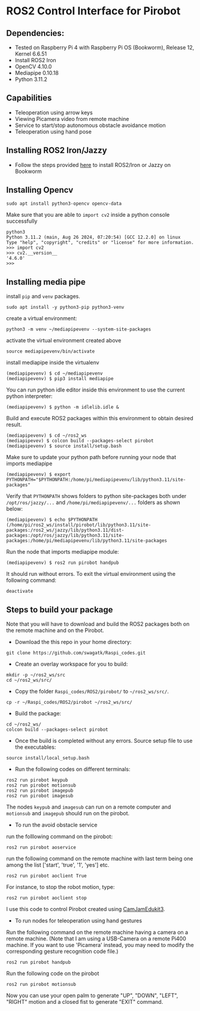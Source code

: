 # ROS2 Control Interface for Pirobot

## Dependencies:
* Tested on Raspberry Pi 4 with Raspberry Pi OS (Bookworm), Release 12, Kernel 6.6.51
* Install ROS2 Iron 
* OpenCV 4.10.0
* Mediapipe 0.10.18
* Python 3.11.2

## Capabilities
* Teleoperation using arrow keys
* Viewing Picamera video from remote machine
* Service to start/stop autonomous obstacle avoidance motion 
* Teleoperation using hand pose

## Installing ROS2 Iron/Jazzy
* Follow the steps provided [here](https://github.com/Ar-Ray-code/rpi-bullseye-ros2) to install ROS2/Iron or Jazzy on Bookworm

## Installing Opencv
```
sudo apt install python3-opencv opencv-data
```
Make sure that you are able to `import cv2` inside a python console successfully
```
python3
Python 3.11.2 (main, Aug 26 2024, 07:20:54) [GCC 12.2.0] on linux
Type "help", "copyright", "credits" or "license" for more information.
>>> import cv2
>>> cv2.__version__
'4.6.0'
>>> 

```

## Installing media pipe

install `pip` and `venv` packages.
```
sudo apt install -y python3-pip python3-venv

```
create a virtual environment:
```
python3 -m venv ~/mediapipevenv --system-site-packages
```
activate the virtual environment created above
```
source mediapipevenv/bin/activate
```
install mediapipe inside the virtualenv

```
(mediapipevenv) $ cd ~/mediapipevenv
(mediapipevenv) $ pip3 install mediapipe
```
You can run python idle editor inside this environment to use the current python interpreter:

```
(mediapipevenv) $ python -m idlelib.idle & 
```
Build and execute ROS2 packages within this environment to obtain desired result.
```
(mediapipevenv) $ cd ~/ros2_ws
(mediapipevev) $ colcon build --packages-select pirobot
(mediapipevenv) $ source install/setup.bash

```
Make sure to update your python path before running your node that imports mediapipe
```
(mediapipevenv) $ export PYTHONPATH="$PYTHONPATH:/home/pi/mediapipevenv/lib/python3.11/site-packages"
```
Verify that `PYTHONPATH` shows folders to python site-packages both under `/opt/ros/jazzy/...` and `/home/pi/mediapipevenv/...` folders as shown below:

```
(mediapipevenv) $ echo $PYTHONPATH
(/home/pi/ros2_ws/install/pirobot/lib/python3.11/site-packages:/ros2_ws/jazzy/lib/python3.11/dist-packages:/opt/ros/jazzy/lib/python3.11/site-packages:/home/pi/mediapipevenv/lib/python3.11/site-packages

```
Run the node that imports mediapipe module:
```
(mediapipevenv) $ ros2 run pirobot handpub
```
It should run without errors. To exit the virtual environment using the following command:
```
deactivate
```

## Steps to build your package
Note that you will have to download and build the ROS2 packages both on the remote machine and on the Pirobot.

* Download the this repo in your home directory:
```
git clone https://github.com/swagatk/Raspi_codes.git
```

* Create an overlay workspace for you to build:
```
mkdir -p ~/ros2_ws/src
cd ~/ros2_ws/src/

```
* Copy the folder `Raspi_codes/ROS2/pirobot/` to `~/ros2_ws/src/`.
```
cp -r ~/Raspi_codes/ROS2/pirobot ~/ros2_ws/src/
```
* Build the package:
```
cd ~/ros2_ws/
colcon build --packages-select pirobot
```
* Once the build is completed without any errors. Source setup file to use the executables:
```
source install/local_setup.bash
```

* Run the following codes on different terminals:
```
ros2 run pirobot keypub
ros2 run pirobot motionsub
ros2 run pirobot imagepub
ros2 run pirobot imagesub 
```
The nodes `keypub` and `imagesub` can run on a remote computer and `motionsub` and `imagepub` should run on the pirobot. 

* To run the avoid obstacle service

run the folllowing command on the pirobot:
```
ros2 run pirobot aoservice
```
run the following command on the remote machine with last term being one among the list ['start', 'true', '1', 'yes'] etc.
```
ros2 run pirobot aoclient True
```
For instance, to stop the robot motion, type:
```
ros2 run pirobot aoclient stop
```
I use this code to control Pirobot created using [CamJamEdukit3](https://camjam.me/?page_id=1035). 

* To run nodes for teleoperation using hand gestures

Run the following command on the remote machine having a camera on a remote machine. 
(Note that I am using a USB-Camera on a remote Pi400 machine. If you want to use 'Picamera' instead, you may need to modify the corresponding gesture recognition code file.)

```
ros2 run pirobot handpub
```
Run the following code on the pirobot

```
ros2 run pirobot motionsub
```
Now you can use your open palm to generate "UP", "DOWN", "LEFT", "RIGHT" motion and a closed fist to generate "EXIT" command. 

